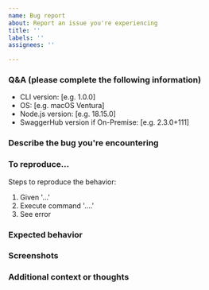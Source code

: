 ```yaml
---
name: Bug report
about: Report an issue you're experiencing
title: ''
labels: ''
assignees: ''

---
```


<!---
  Thanks for filing a bug report! 😄

  Please search existing issues before creating a new one in case the issue has already been reported and/or addressed.
-->

### Q&A (please complete the following information)
 - CLI version: [e.g. 1.0.0]
 - OS: [e.g. macOS Ventura]
 - Node.js version: [e.g. 18.15.0]
 - SwaggerHub version if On-Premise: [e.g. 2.3.0+111]

### Describe the bug you're encountering
<!-- A clear and concise description of what the bug is. -->

### To reproduce...
Steps to reproduce the behavior:
1. Given '...'
2. Execute command '....'
3. See error

### Expected behavior
<!-- A clear and concise description of what you expected to happen. -->

### Screenshots
<!-- If applicable, add screenshots to help explain your problem. -->

### Additional context or thoughts
<!-- Add any other context about the problem here. -->
